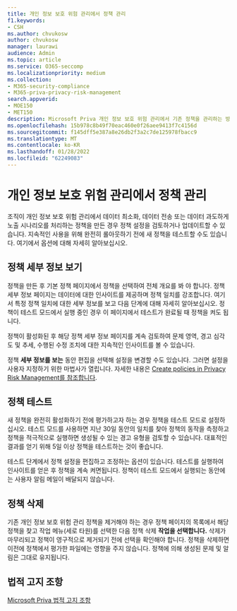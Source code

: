 ```yaml
---
title: 개인 정보 보호 위험 관리에서 정책 관리
f1.keywords:
- CSH
ms.author: chvukosw
author: chvukosw
manager: laurawi
audience: Admin
ms.topic: article
ms.service: O365-seccomp
ms.localizationpriority: medium
ms.collection:
- M365-security-compliance
- M365-priva-privacy-risk-management
search.appverid:
- MOE150
- MET150
description: Microsoft Priva 개인 정보 보호 위험 관리에서 기존 정책을 관리하는 방법을 배워야 합니다.
ms.openlocfilehash: 15b978c8b49f70eac460e0f26aee9413f7c4156d
ms.sourcegitcommit: f145dff5e387a8e26db2f3a2c7de125978fbacc9
ms.translationtype: MT
ms.contentlocale: ko-KR
ms.lasthandoff: 01/28/2022
ms.locfileid: "62249083"
---
```

# <a name="manage-policies-in-privacy-risk-management"></a>개인 정보 보호 위험 관리에서 정책 관리

조직이 개인 정보 보호 위험 관리에서 데이터 최소화, 데이터 전송 또는 데이터 과도하게 노출 시나리오를 처리하는 정책을 만든 경우 정책 설정을 검토하거나 업데이트할 수 있습니다. 지속적인 사용을 위해 완전히 롤아웃하기 전에 새 정책을 테스트할 수도 있습니다. 여기에서 옵션에 대해 자세히 알아보십시오.

## <a name="view-policy-details"></a>정책 세부 정보 보기

정책을 만든 후 기본 정책 페이지에서 정책을 선택하여 전체 개요를 봐  야 합니다. 정책 세부 정보 페이지는 데이터에 대한 인사이트를 제공하며 정책 일치를 강조합니다. 여기서 특정 정책 일치에 대한 세부 정보를 보고 다음 단계에 대해 자세히 알아보십시오. 정책이 테스트 모드에서 실행 중인 경우 이 페이지에서 테스트가 완료될 때 정책을  켜도 됩니다.

정책이 활성화된 후 해당 정책 세부 정보 페이지를 계속 검토하여 문제 영역, 경고 심각도 및 추세, 수행된 수정 조치에 대한 지속적인 인사이트를 볼 수 있습니다.

정책 **세부 정보를 보는** 동안 편집을 선택해 설정을 변경할 수도 있습니다. 그러면 설정을 사용자 지정하기 위한 마법사가 열립니다. 자세한 내용은 [Create policies in Privacy Risk Management를 참조합니다](risk-management-policies.md).

## <a name="test-your-policy"></a>정책 테스트

새 정책을 완전히 활성화하기 전에 평가하고자 하는 경우 정책을 테스트 모드로 설정하십시오. 테스트 모드를 사용하면 지난 30일 동안의 일치를 찾아 정책의 동작을 측정하고 정책을 적극적으로 실행하면 생성될 수 있는 경고 유형을 검토할 수 있습니다. 대표적인 결과를 얻기 위해 5일 이상 정책을 테스트하는 것이 좋습니다.

테스트 단계에서 정책 설정을 편집하고 조정하는 옵션이 있습니다. 테스트를 실행하여 인사이트를 얻은 후 정책을 계속  켜면됩니다. 정책이 테스트 모드에서 실행되는 동안에는 사용자 알림 메일이 배달되지 않습니다.

## <a name="delete-a-policy"></a>정책 삭제

기존 개인 정보 보호 위험 관리 정책을 제거해야 하는 경우 정책 페이지의 목록에서 해당 정책을 찾고 작업 메뉴(세로 타원)를 선택한 다음 정책 삭제 **작업을 선택합니다.** 삭제가 마무리되고 정책이 영구적으로 제거되기 전에 선택을 확인해야 합니다. 정책을 삭제하면 이전에 정책에서 평가한 파일에는 영향을 주지 않습니다. 정책에 의해 생성된 문제 및 알림은 그대로 유지됩니다.

## <a name="legal-disclaimer"></a>법적 고지 조항

[Microsoft Priva 법적 고지 조항](priva-disclaimer.md)
